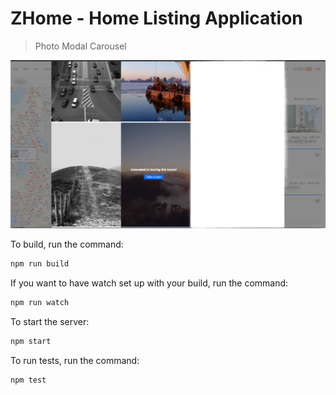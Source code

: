 # ZHome - Home Listing Application
> Photo Modal Carousel

![](ZhomeReadMe.png)

To build, run the command:
```sh
npm run build
```

If you want to have watch set up with your build, run the command:
```sh
npm run watch
```

To start the server:
```sh
npm start
```

To run tests, run the command:
```sh
npm test
```
